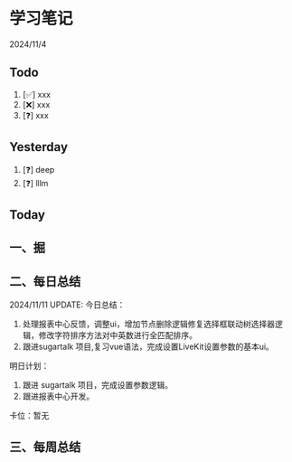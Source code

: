 # 学习笔记

2024/11/4

## Todo

1. [✅] xxx
2. [❌] xxx
3. [❓] xxx

## Yesterday

1. [❓] deep
2. [❓] lllm

## Today

## 一、掘

## 二、每日总结

2024/11/11 UPDATE:
今日总结：

1. 处理报表中心反馈，调整ui，增加节点删除逻辑修复选择框联动树选择器逻辑，修改字符排序方法对中英数进行全匹配排序。
1. 跟进sugartalk 项目,复习vue语法，完成设置LiveKit设置参数的基本ui。

明日计划：

1. 跟进 sugartalk 项目，完成设置参数逻辑。
2. 跟进报表中心开发。

卡位：暂无

## 三、每周总结